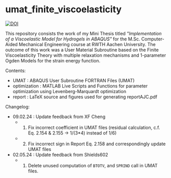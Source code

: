 # umat_finite_viscoelasticity
[![DOI](https://zenodo.org/badge/571507016.svg)](https://doi.org/10.5281/zenodo.14801398)

This repository consists the work of my Mini Thesis titled _"Implementation of a Viscoelastic Model for Hydrogels in ABAQUS"_ for the M.Sc. Computer-Aided Mechanical Engineering course at RWTH Aachen University. The outcome of this work was a User Material Subroutine based on the Finite Viscoelasticity Theory with multiple relaxation mechanisms and 1-parameter Ogden Models for the strain energy function.

Contents:
- UMAT          : ABAQUS User Subroutine FORTRAN Files (UMAT) 
- optimization  : MATLAB Live Scripts and Functions for parameter optimization using Levenberg-Marquardt optimization
- report        : LaTeX source and figures used for generating reportAJC.pdf


Changelog:
- 09.02.24      : Update feedback from XF Cheng
  - 1. Fix incorrect coefficient in UMAT files (residual calculation, c.f. Eq. 2.154 & 2.155 -> 1/(3*4) instead of 1/6)
  - 2. Fix incorrect sign in Report Eq. 2.158 and correspondingly update UMAT files
- 02.05.24      : Update feedback from Shields602
  - 1. Delete unused computation of `BTOTV`, and `SPRIND` call in UMAT files. 
